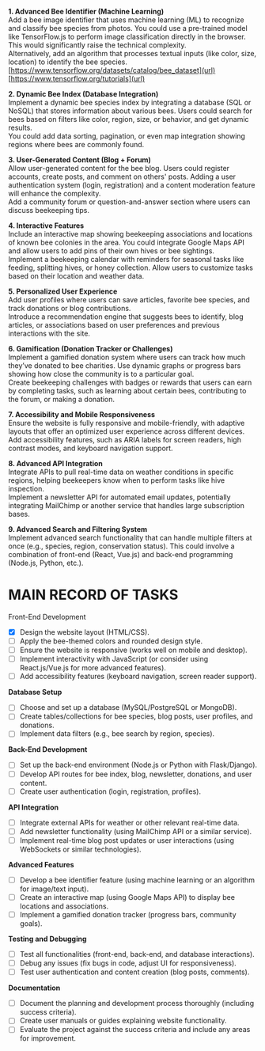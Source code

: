 **1. Advanced Bee Identifier (Machine Learning)**  
Add a bee image identifier that uses machine learning (ML) to recognize and classify bee species from photos. You could use a pre-trained model like TensorFlow.js to perform image classification directly in the browser. This would significantly raise the technical complexity.  
Alternatively, add an algorithm that processes textual inputs (like color, size, location) to identify the bee species.  
[https://www.tensorflow.org/datasets/catalog/bee_dataset](url)  
[https://www.tensorflow.org/tutorials](url)

**2. Dynamic Bee Index (Database Integration)**  
Implement a dynamic bee species index by integrating a database (SQL or NoSQL) that stores information about various bees. Users could search for bees based on filters like color, region, size, or behavior, and get dynamic results.  
You could add data sorting, pagination, or even map integration showing regions where bees are commonly found.  

**3. User-Generated Content (Blog + Forum)**  
Allow user-generated content for the bee blog. Users could register accounts, create posts, and comment on others' posts. Adding a user authentication system (login, registration) and a content moderation feature will enhance the complexity.  
Add a community forum or question-and-answer section where users can discuss beekeeping tips.  

**4. Interactive Features**  
Include an interactive map showing beekeeping associations and locations of known bee colonies in the area. You could integrate Google Maps API and allow users to add pins of their own hives or bee sightings.  
Implement a beekeeping calendar with reminders for seasonal tasks like feeding, splitting hives, or honey collection. Allow users to customize tasks based on their location and weather data.  

**5. Personalized User Experience**  
Add user profiles where users can save articles, favorite bee species, and track donations or blog contributions.  
Introduce a recommendation engine that suggests bees to identify, blog articles, or associations based on user preferences and previous interactions with the site.  

**6. Gamification (Donation Tracker or Challenges)**  
Implement a gamified donation system where users can track how much they’ve donated to bee charities. Use dynamic graphs or progress bars showing how close the community is to a particular goal.  
Create beekeeping challenges with badges or rewards that users can earn by completing tasks, such as learning about certain bees, contributing to the forum, or making a donation.  

**7. Accessibility and Mobile Responsiveness**  
Ensure the website is fully responsive and mobile-friendly, with adaptive layouts that offer an optimized user experience across different devices.  
Add accessibility features, such as ARIA labels for screen readers, high contrast modes, and keyboard navigation support.  

**8. Advanced API Integration**  
Integrate APIs to pull real-time data on weather conditions in specific regions, helping beekeepers know when to perform tasks like hive inspection.  
Implement a newsletter API for automated email updates, potentially integrating MailChimp or another service that handles large subscription bases.  

**9. Advanced Search and Filtering System**  
Implement advanced search functionality that can handle multiple filters at once (e.g., species, region, conservation status). This could involve a combination of front-end (React, Vue.js) and back-end programming (Node.js, Python, etc.).  
#
# **MAIN RECORD OF TASKS**  
Front-End Development  

- [x] Design the website layout (HTML/CSS).  
- [ ] Apply the bee-themed colors and rounded design style.  
- [ ] Ensure the website is responsive (works well on mobile and desktop).  
- [ ] Implement interactivity with JavaScript (or consider using React.js/Vue.js for more advanced features).  
- [ ] Add accessibility features (keyboard navigation, screen reader support).  
 
**Database Setup**

- [ ] Choose and set up a database (MySQL/PostgreSQL or MongoDB).  
- [ ] Create tables/collections for bee species, blog posts, user profiles, and donations.  
- [ ] Implement data filters (e.g., bee search by region, species).  

**Back-End Development**

- [ ] Set up the back-end environment (Node.js or Python with Flask/Django).  
- [ ] Develop API routes for bee index, blog, newsletter, donations, and user content.  
- [ ] Create user authentication (login, registration, profiles).  

**API Integration**

- [ ] Integrate external APIs for weather or other relevant real-time data.  
- [ ] Add newsletter functionality (using MailChimp API or a similar service).  
- [ ] Implement real-time blog post updates or user interactions (using WebSockets or similar technologies).  

**Advanced Features**

- [ ] Develop a bee identifier feature (using machine learning or an algorithm for image/text input).  
- [ ] Create an interactive map (using Google Maps API) to display bee locations and associations.  
- [ ] Implement a gamified donation tracker (progress bars, community goals).  

**Testing and Debugging**

- [ ] Test all functionalities (front-end, back-end, and database interactions).  
- [ ] Debug any issues (fix bugs in code, adjust UI for responsiveness).  
- [ ] Test user authentication and content creation (blog posts, comments).  

**Documentation**

- [ ] Document the planning and development process thoroughly (including success criteria).
- [ ] Create user manuals or guides explaining website functionality.
- [ ] Evaluate the project against the success criteria and include any areas for improvement.
